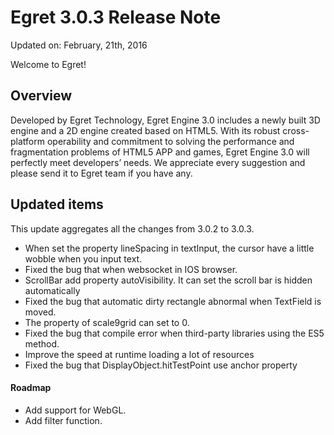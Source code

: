 Egret 3.0.3 Release Note
===============================


Updated on: February, 21th, 2016


Welcome to Egret!

## Overview

Developed by Egret Technology, Egret Engine 3.0 includes a newly built 3D engine and a 2D engine created based on HTML5. With its robust cross-platform operability and commitment to solving the performance and fragmentation problems of HTML5 APP and games, Egret Engine 3.0 will perfectly meet developers’ needs. We appreciate every suggestion and please send it to Egret team if you have any.

## Updated items

This update aggregates all the changes from 3.0.2 to 3.0.3.


* When set the property lineSpacing in textInput, the cursor have a little wobble when you input text.
* Fixed the bug that when websocket in IOS browser.
* ScrollBar add property autoVisibility. It can set the scroll bar is hidden automatically
* Fixed the bug that automatic dirty rectangle abnormal when TextField is moved.
* The property of scale9grid can set to 0.
* Fixed the bug that compile error when third-party libraries using the ES5 method.
* Improve the speed at runtime loading a lot of resources
* Fixed the bug that DisplayObject.hitTestPoint use anchor property


#### Roadmap
* Add support for WebGL.
* Add filter function.